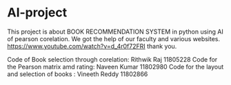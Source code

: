 # AI-project
This project is about BOOK RECOMMENDATION SYSTEM in python using AI of pearson corelation.
We got the help of our faculty and various websites.
https://www.youtube.com/watch?v=d_4r0f72FRI
thank you.

Code of Book selection through corelation: Rithwik Raj
11805228
Code for the Pearson matrix amd rating: Naveen Kumar
11802980
Code for the layout and selection of books : Vineeth Reddy
11802866
